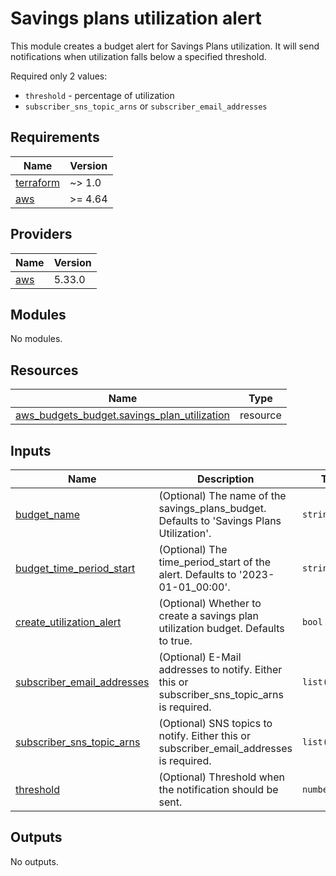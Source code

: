 # Savings plans utilization alert

This module creates a budget alert for Savings Plans utilization. It will send notifications when utilization falls below a specified threshold.

Required only 2 values:
- `threshold` - percentage of utilization
- `subscriber_sns_topic_arns` or `subscriber_email_addresses` 


<!-- BEGINNING OF PRE-COMMIT-TERRAFORM DOCS HOOK -->
## Requirements

| Name | Version |
|------|---------|
| <a name="requirement_terraform"></a> [terraform](#requirement\_terraform) | ~> 1.0 |
| <a name="requirement_aws"></a> [aws](#requirement\_aws) | >= 4.64 |

## Providers

| Name | Version |
|------|---------|
| <a name="provider_aws"></a> [aws](#provider\_aws) | 5.33.0 |

## Modules

No modules.

## Resources

| Name | Type |
|------|------|
| [aws_budgets_budget.savings_plan_utilization](https://registry.terraform.io/providers/hashicorp/aws/latest/docs/resources/budgets_budget) | resource |

## Inputs

| Name | Description | Type | Default | Required |
|------|-------------|------|---------|:--------:|
| <a name="input_budget_name"></a> [budget\_name](#input\_budget\_name) | (Optional) The name of the savings\_plans\_budget. Defaults to 'Savings Plans Utilization'. | `string` | `"Savings Plans Utilization"` | no |
| <a name="input_budget_time_period_start"></a> [budget\_time\_period\_start](#input\_budget\_time\_period\_start) | (Optional) The time\_period\_start of the alert. Defaults to '2023-01-01\_00:00'. | `string` | `"2023-01-01_00:00"` | no |
| <a name="input_create_utilization_alert"></a> [create\_utilization\_alert](#input\_create\_utilization\_alert) | (Optional) Whether to create a savings plan utilization budget. Defaults to true. | `bool` | `true` | no |
| <a name="input_subscriber_email_addresses"></a> [subscriber\_email\_addresses](#input\_subscriber\_email\_addresses) | (Optional) E-Mail addresses to notify. Either this or subscriber\_sns\_topic\_arns is required. | `list(string)` | `[]` | no |
| <a name="input_subscriber_sns_topic_arns"></a> [subscriber\_sns\_topic\_arns](#input\_subscriber\_sns\_topic\_arns) | (Optional) SNS topics to notify. Either this or subscriber\_email\_addresses is required. | `list(string)` | `[]` | no |
| <a name="input_threshold"></a> [threshold](#input\_threshold) | (Optional) Threshold when the notification should be sent. | `number` | `90` | no |

## Outputs

No outputs.
<!-- END OF PRE-COMMIT-TERRAFORM DOCS HOOK -->
